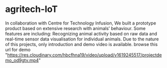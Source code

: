 # agritech-IoT
In collaboration with Centre for Technology Infusion, We built a prototype product based on extensive research with animals’ behaviour. Some features are including: Recognizing animal activity based on raw data and real-time sensor data visualisation for individual animals. Due to the nature of this projects, only introduction and demo video is available. browse this url for demo "https://res.cloudinary.com/hbcfhna19/video/upload/v1619245517/projectdemo_od9gtv.mp4"
